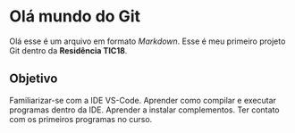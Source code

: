 # Olá mundo do Git
Olá esse é um arquivo em formato *Markdown*.
Esse é meu primeiro projeto Git dentro da **Residência
TIC18**.
## Objetivo
Familiarizar-se com a IDE VS-Code. Aprender como compilar e
executar programas dentro da IDE. Aprender a instalar
complementos. Ter contato com os primeiros programas no curso.
